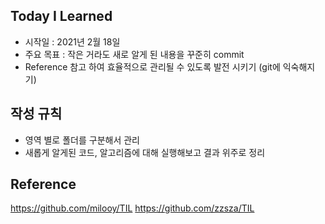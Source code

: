## Today I Learned
- 시작일 : 2021년 2월 18일
- 주요 목표 : 작은 거라도 새로 알게 된 내용을 꾸준히 commit
- Reference 참고 하여 효율적으로 관리될 수 있도록 발전 시키기 (git에 익숙해지기)

## 작성 규칙
- 영역 별로 폴더를 구분해서 관리
- 새롭게 알게된 코드, 알고리즘에 대해 실행해보고 결과 위주로 정리

## Reference
https://github.com/milooy/TIL
https://github.com/zzsza/TIL
